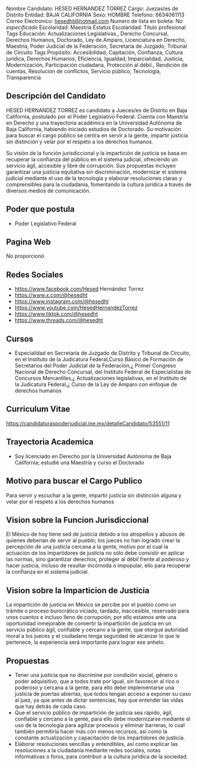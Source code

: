 Nombre Candidato: HESED HERNANDEZ TORREZ
Cargo: Juezas/es de Distrito
Entidad: BAJA CALIFORNIA
Sexo: HOMBRE
Telefono: 6634061113
Correo Electronico: hesedht@hotmail.com
Numero de lista en boleta: *No especificado*
Escolaridad: Maestría
Estatus Escolaridad: Título profesional
Tags Educación: Actualizaciones Legislativas., Derecho Concursal, Derechos Humanos, Doctorado, Ley de Amparo, Licenciatura en Derecho, Maestría, Poder Judicial de la Federación, Secretaría de Juzgado, Tribunal de Circuito
Tags Propósito: Accesibilidad, Capitación, Confianza, Cultura jurídica, Derechos Humanos, Eficiencia, Igualdad, Imparcialidad, Justicia, Modernización, Participación ciudadana, Protección al débil., Rendición de cuentas, Resolución de conflictos, Servicio público, Tecnología, Transparencia


## Descripción del Candidato 

HESED HERNANDEZ TORREZ es candidato a Jueces/es de Distrito en Baja California, postulado por el Poder Legislativo Federal. Cuenta con Maestría en Derecho y una trayectoria académica en la Universidad Autónoma de Baja California, habiendo iniciado estudios de Doctorado. Su motivación para buscar el cargo público se centra en servir a la gente, impartir justicia sin distinción y velar por el respeto a los derechos humanos.

Su visión de la función jurisdiccional y la impartición de justicia se basa en recuperar la confianza del público en el sistema judicial, ofreciendo un servicio ágil, accesible y libre de corrupción. Sus propuestas incluyen garantizar una justicia equitativa sin discriminación, modernizar el sistema judicial mediante el uso de la tecnología y elaborar resoluciones claras y comprensibles para la ciudadanía, fomentando la cultura jurídica a través de diversos medios de comunicación.


## Poder que postula

- Poder Legislativo Federal


## Pagina Web

No proporcionó


## Redes Sociales

- https://www.facebook.com/Hesed Hernández Torrez
- https://www.x.com/@hesedht
- https://www.instagram.com/@hesedht
- https://www.youtube.com/HesedHernandezTorrez
- https://www.tiktok.com/@hesedht
- https://www.threads.com/@hesedht


## Cursos

- Especialidad en Secretaría de Juzgado de Distrito y Tribunal de Circuito, en el Instituto de la Judicatura Federal,Curso Básico de Formación de Secretarios del Poder Judicial de la Federación,¿	Primer Congreso Nacional de Derecho Concursal, del Instituto Federal de Especialistas de Concursos Mercantiles,¿	Actualizaciones legislativas, en el Instituto de la Judicatura Federal,¿	Curso de la Ley de Amparo con enfoque de derechos humanos


## Curriculum Vitae

https://candidaturaspoderjudicial.ine.mx/detalleCandidato/53551/11


## Trayectoria Academica

- Soy licenciado en Derecho por la Universidad Autónoma de Baja California; estudié una Maestría y curso el Doctorado


## Motivo para buscar el Cargo Publico

Para servir y escuchar a la gente, impartir justicia sin distinción alguna y velar por el respeto a los derechos humanos


## Vision sobre la Funcion Jurisdiccional

El México de hoy tiene sed de justicia debido a los atropellos y abusos de quienes deberían de servir al pueblo; los jueces no han logrado crear la percepción de una justicia cercana a la gente, motivo por el cual la actuación de los impartidores de justicia no sólo debe consistir en aplicar las normas, sino garantizar derechos, proteger al débil frente al poderoso y hacer justicia, incluso de resultar incómoda o impopular, ello para recuperar la confianza en el sistema judicial.


## Vision sobre la Imparticion de Justicia

La impartición de justicia en México se percibe por el pueblo como un trámite o proceso burocrático viciado, tardado, inaccesible, reservado para unos cuantos e incluso lleno de corrupción, por ello estamos ante una oportunidad inmejorable de convertir la impartición de justicia en un servicio público ágil, confiable y cercano a la gente, que otorgue autoridad moral a los jueces y el ciudadano tenga seguridad de alcanzar lo que le pertenece, la experiencia será importante para lograr ese anhelo.


## Propuestas

- Tener una justicia que no discrimine por condición social, género o poder adquisitivo, que a todos trate por igual, sin favorecer al rico o poderoso y cercana a la gente, para ello debe implementarse una justicia de puertas abiertas, que todos tengan acceso a exponer su caso al juez, ya que antes de dictar sentencias, hay que entender las vidas que hay detrás de cada caso.
- Que el servicio público de impartición de justicia sea rápido, ágil, confiable y cercano a la gente, para ello debe modernizarse mediante el uso de la tecnología para agilizar procesos y eliminar barreras, lo cual también permitiría hacer más con menos recursos, así como la constante actualización y capacitación de los impartidores de justicia.
- Elaborar resoluciones sencillas y entendibles, así como explicar las resoluciones a la ciudadanía mediante redes sociales, notas informativas o foros, para contribuir a la cultura jurídica de la sociedad.

